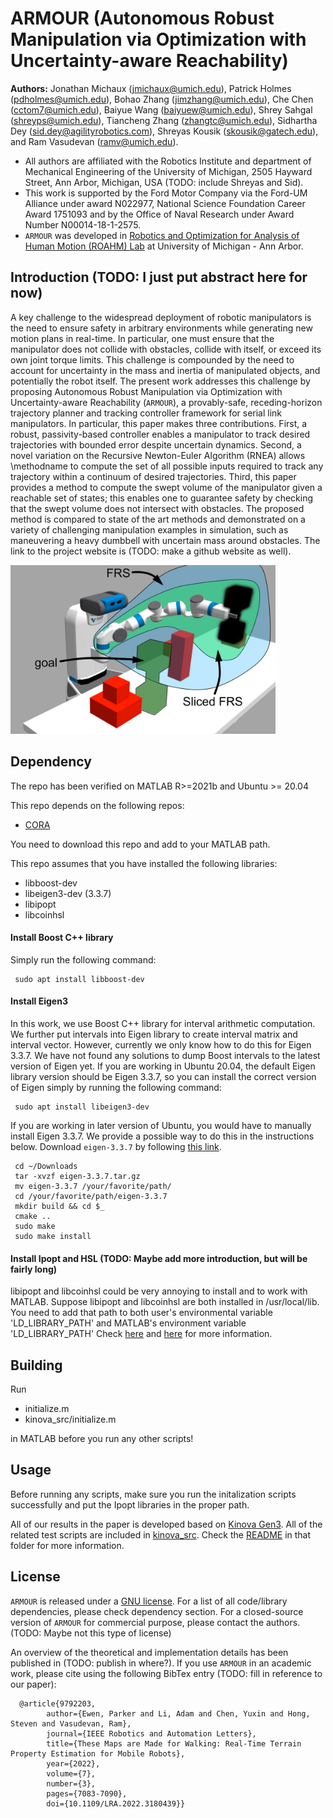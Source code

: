 # ARMOUR (Autonomous Robust Manipulation via Optimization with Uncertainty-aware Reachability)
**Authors:** Jonathan Michaux (jmichaux@umich.edu), Patrick Holmes (pdholmes@umich.edu), Bohao Zhang (jimzhang@umich.edu), Che Chen (cctom7@umich.edu), Baiyue Wang (baiyuew@umich.edu), Shrey Sahgal (shreyps@umich.edu), Tiancheng Zhang (zhangtc@umich.edu), Sidhartha Dey (sid.dey@agilityrobotics.com), Shreyas Kousik (skousik@gatech.edu), and Ram Vasudevan (ramv@umich.edu). 

- All authors are affiliated with the Robotics Institute and department of Mechanical Engineering of the University of Michigan, 2505 Hayward Street, Ann Arbor, Michigan, USA (TODO: include Shreyas and Sid).
- This work is supported by the Ford Motor Company via the Ford-UM Alliance under award N022977, National Science Foundation Career Award 1751093 and by the Office of Naval Research under Award Number N00014-18-1-2575.
- `ARMOUR` was developed in [Robotics and Optimization for Analysis of Human Motion (ROAHM) Lab](http://www.roahmlab.com/) at University of Michigan - Ann Arbor.

## Introduction (TODO: I just put abstract here for now)
A key challenge to the widespread deployment of robotic manipulators is the need to ensure safety in arbitrary environments while generating new motion plans in real-time.
In particular, one must ensure that the manipulator does not collide with obstacles, collide with itself, or exceed its own joint torque limits.
This challenge is compounded by the need to account for uncertainty in the mass and inertia of manipulated objects, and potentially the robot itself.
The present work addresses this challenge by proposing Autonomous Robust Manipulation via Optimization with Uncertainty-aware Reachability (`ARMOUR`), a provably-safe, receding-horizon trajectory planner and tracking controller framework for serial link manipulators.
In particular, this paper makes three contributions.
First, a robust, passivity-based controller enables a manipulator to track desired trajectories with bounded error despite uncertain dynamics.
Second, a novel variation on the Recursive Newton-Euler Algorithm (RNEA) allows \methodname to compute the set of all possible inputs required to track any trajectory within a continuum of desired trajectories.
Third, this paper provides a method to compute the swept volume of the manipulator given a reachable set of states; this enables one to guarantee safety by checking that the swept volume does not intersect with obstacles.
The proposed method is compared to state of the art methods and demonstrated on a variety of challenging manipulation examples in simulation, such as maneuvering a heavy dumbbell with uncertain mass around obstacles. 
The link to the project website is (TODO: make a github website as well).

<img height="270" src="/figures/urmtd_front_figure.png"/>

## Dependency
The repo has been verified on MATLAB R>=2021b and Ubuntu >= 20.04

This repo depends on the following repos:
 - [CORA](https://tumcps.github.io/CORA/)
 
You need to download this repo and add to your MATLAB path.

This repo assumes that you have installed the following libraries:
 - libboost-dev
 - libeigen3-dev (3.3.7)
 - libipopt
 - libcoinhsl
 
#### Install Boost C++ library
Simply run the following command:

     sudo apt install libboost-dev 

#### Install Eigen3
In this work, we use Boost C++ library for interval arithmetic computation. 
We further put intervals into Eigen library to create interval matrix and interval vector. 
However, currently we only know how to do this for Eigen 3.3.7.
We have not found any solutions to dump Boost intervals to the latest version of Eigen yet.
If you are working in Ubuntu 20.04, the default Eigen library version should be Eigen 3.3.7, so you can install the correct version of Eigen simply by running the following command:

     sudo apt install libeigen3-dev 

If you are working in later version of Ubuntu, you would have to manually install Eigen 3.3.7.
We provide a possible way to do this in the instructions below.
Download `eigen-3.3.7` by following [this link](https://gitlab.com/libeigen/eigen/-/releases/3.3.7).

     cd ~/Downloads
     tar -xvzf eigen-3.3.7.tar.gz
     mv eigen-3.3.7 /your/favorite/path/
     cd /your/favorite/path/eigen-3.3.7
     mkdir build && cd $_
     cmake ..
     sudo make
     sudo make install
 
#### Install Ipopt and HSL (TODO: Maybe add more introduction, but will be fairly long)
libipopt and libcoinhsl could be very annoying to install and to work with MATLAB. 
Suppose libipopt and libcoinhsl are both installed in /usr/local/lib.
You need to add that path to both user's environmental variable 'LD_LIBRARY_PATH' and MATLAB's environment variable 'LD_LIBRARY_PATH'
Check [here](https://www.mathworks.com/help/matlab/matlab_external/set-run-time-library-path-on-linux-systems.html) and [here](https://stackoverflow.com/questions/13428910/how-to-set-the-environmental-variable-ld-library-path-in-linux) for more information.

## Building
Run 
 - initialize.m
 - kinova_src/initialize.m
 
in MATLAB before you run any other scripts!

## Usage
Before running any scripts, make sure you run the initalization scripts successfully and put the Ipopt libraries in the proper path.

All of our results in the paper is developed based on [Kinova Gen3](https://www.kinovarobotics.com/product/gen3-robots). 
All of the related test scripts are included in [kinova_src](https://github.com/roahmlab/armour-dev/tree/main/kinova_src).
Check the [README](https://github.com/roahmlab/armour-dev/blob/main/kinova_src/README.md) in that folder for more information.

## License

`ARMOUR` is released under a [GNU license](https://github.com/roahmlab/armour-dev/blob/main/LICENSE). For a list of all code/library dependencies, please check dependency section. For a closed-source version of `ARMOUR` for commercial purpose, please contact the authors. (TODO: Maybe not this type of license)

An overview of the theoretical and implementation details has been published in (TODO: publish in where?). If you use `ARMOUR` in an academic work, please cite using the following BibTex entry (TODO: fill in reference to our paper):

      @article{9792203,
            author={Ewen, Parker and Li, Adam and Chen, Yuxin and Hong, Steven and Vasudevan, Ram},
            journal={IEEE Robotics and Automation Letters}, 
            title={These Maps are Made for Walking: Real-Time Terrain Property Estimation for Mobile Robots}, 
            year={2022},
            volume={7},
            number={3},
            pages={7083-7090},
            doi={10.1109/LRA.2022.3180439}}

